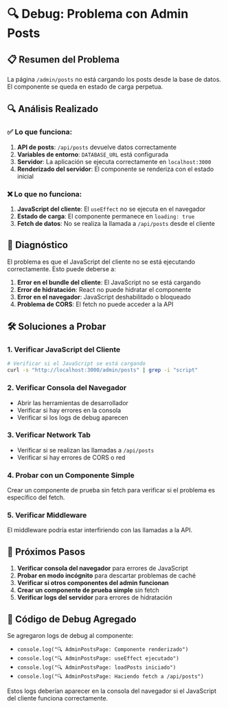 # 🔍 Debug: Problema con Admin Posts

## 📋 Resumen del Problema

La página `/admin/posts` no está cargando los posts desde la base de datos. El componente se queda en estado de carga perpetua.

## 🔍 Análisis Realizado

### ✅ Lo que funciona:
1. **API de posts**: `/api/posts` devuelve datos correctamente
2. **Variables de entorno**: `DATABASE_URL` está configurada
3. **Servidor**: La aplicación se ejecuta correctamente en `localhost:3000`
4. **Renderizado del servidor**: El componente se renderiza con el estado inicial

### ❌ Lo que no funciona:
1. **JavaScript del cliente**: El `useEffect` no se ejecuta en el navegador
2. **Estado de carga**: El componente permanece en `loading: true`
3. **Fetch de datos**: No se realiza la llamada a `/api/posts` desde el cliente

## 🎯 Diagnóstico

El problema es que el JavaScript del cliente no se está ejecutando correctamente. Esto puede deberse a:

1. **Error en el bundle del cliente**: El JavaScript no se está cargando
2. **Error de hidratación**: React no puede hidratar el componente
3. **Error en el navegador**: JavaScript deshabilitado o bloqueado
4. **Problema de CORS**: El fetch no puede acceder a la API

## 🛠️ Soluciones a Probar

### 1. Verificar JavaScript del Cliente
```bash
# Verificar si el JavaScript se está cargando
curl -s "http://localhost:3000/admin/posts" | grep -i "script"
```

### 2. Verificar Consola del Navegador
- Abrir las herramientas de desarrollador
- Verificar si hay errores en la consola
- Verificar si los logs de debug aparecen

### 3. Verificar Network Tab
- Verificar si se realizan las llamadas a `/api/posts`
- Verificar si hay errores de CORS o red

### 4. Probar con un Componente Simple
Crear un componente de prueba sin fetch para verificar si el problema es específico del fetch.

### 5. Verificar Middleware
El middleware podría estar interfiriendo con las llamadas a la API.

## 📝 Próximos Pasos

1. **Verificar consola del navegador** para errores de JavaScript
2. **Probar en modo incógnito** para descartar problemas de caché
3. **Verificar si otros componentes del admin funcionan**
4. **Crear un componente de prueba simple** sin fetch
5. **Verificar logs del servidor** para errores de hidratación

## 🔧 Código de Debug Agregado

Se agregaron logs de debug al componente:
- `console.log("🔍 AdminPostsPage: Componente renderizado")`
- `console.log("🔍 AdminPostsPage: useEffect ejecutado")`
- `console.log("🔍 AdminPostsPage: loadPosts iniciado")`
- `console.log("🔍 AdminPostsPage: Haciendo fetch a /api/posts")`

Estos logs deberían aparecer en la consola del navegador si el JavaScript del cliente funciona correctamente. 